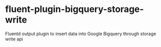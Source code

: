 # fluent-plugin-bigquery-storage-write
Fluentd output plugin to insert data into Google Bigquery through storage write api

